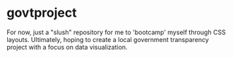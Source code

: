 # govtproject

For now, just a "slush" repository for me to 'bootcamp' myself through CSS layouts.  Ultimately, hoping to create a local government transparency project with a focus on data visualization.

